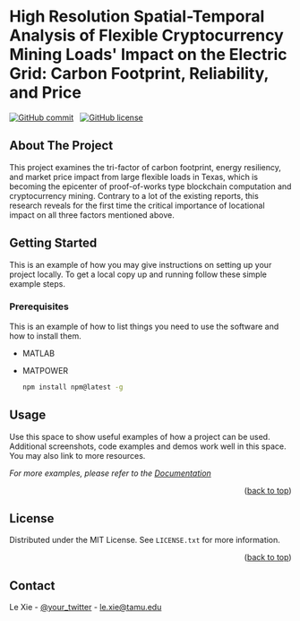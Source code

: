 # High Resolution Spatial-Temporal Analysis of Flexible Cryptocurrency Mining Loads' Impact on the Electric Grid: Carbon Footprint, Reliability, and Price

[![GitHub commit](https://img.shields.io/github/last-commit/tamu-engineering-research/Crypto_mining_impacts)](https://github.com/tamu-engineering-research/Crypto_mining_impacts/commits/master) &nbsp;
[![GitHub license](https://img.shields.io/badge/license-MIT-yellow)](https://choosealicense.com/licenses/mit/)

<!-- ABOUT THE PROJECT -->
## About The Project

This project examines the tri-factor of carbon footprint, energy resiliency, and market price impact from large flexible loads in Texas, which is becoming the epicenter of proof-of-works type blockchain computation and cryptocurrency mining. Contrary to a lot of the existing reports, this research reveals for the first time the critical importance of locational impact on all three factors mentioned above.


<!-- GETTING STARTED -->
## Getting Started

This is an example of how you may give instructions on setting up your project locally.
To get a local copy up and running follow these simple example steps.

### Prerequisites

This is an example of how to list things you need to use the software and how to install them.
* MATLAB

* MATPOWER
  ```sh
  npm install npm@latest -g
  ```

<!-- USAGE EXAMPLES -->
## Usage

Use this space to show useful examples of how a project can be used. Additional screenshots, code examples and demos work well in this space. You may also link to more resources.

_For more examples, please refer to the [Documentation](https://example.com)_

<p align="right">(<a href="#readme-top">back to top</a>)</p>



<!-- LICENSE -->
## License

Distributed under the MIT License. See `LICENSE.txt` for more information.

<p align="right">(<a href="#readme-top">back to top</a>)</p>


<!-- CONTACT -->
## Contact

Le Xie - [@your_twitter](https://twitter.com/your_username) - le.xie@tamu.edu

<!---
Project Link: [xxx](https://github.com/your_username/repo_name)
--->
